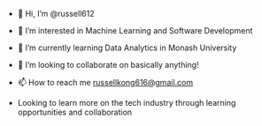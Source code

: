 - 👋 Hi, I’m @russell612
- 👀 I’m interested in Machine Learning and Software Development
- 🌱 I’m currently learning Data Analytics in Monash University
- 💞️ I’m looking to collaborate on basically anything!
- 📫 How to reach me russellkong616@gmail.com

- Looking to learn more on the tech industry through learning opportunities and collaboration

<!---
russell612/russell612 is a ✨ special ✨ repository because its `README.md` (this file) appears on your GitHub profile.
You can click the Preview link to take a look at your changes.
--->

